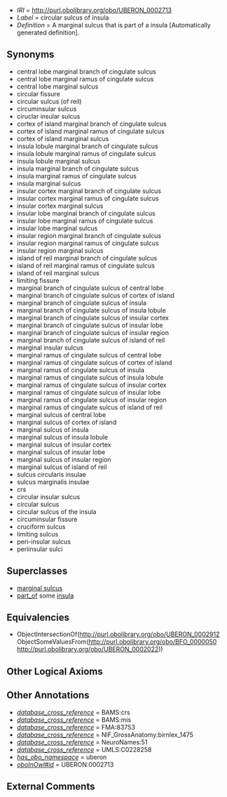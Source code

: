  * *IRI* = http://purl.obolibrary.org/obo/UBERON_0002713
 * *Label* = circular sulcus of insula
 * *Definition* = A marginal sulcus that is part of a insula [Automatically generated definition].

## Synonyms

 * central lobe marginal branch of cingulate sulcus
 * central lobe marginal ramus of cingulate sulcus
 * central lobe marginal sulcus
 * circular fissure
 * circular sulcus (of reil)
 * circuminsular sulcus
 * ciruclar insular sulcus
 * cortex of island marginal branch of cingulate sulcus
 * cortex of island marginal ramus of cingulate sulcus
 * cortex of island marginal sulcus
 * insula lobule marginal branch of cingulate sulcus
 * insula lobule marginal ramus of cingulate sulcus
 * insula lobule marginal sulcus
 * insula marginal branch of cingulate sulcus
 * insula marginal ramus of cingulate sulcus
 * insula marginal sulcus
 * insular cortex marginal branch of cingulate sulcus
 * insular cortex marginal ramus of cingulate sulcus
 * insular cortex marginal sulcus
 * insular lobe marginal branch of cingulate sulcus
 * insular lobe marginal ramus of cingulate sulcus
 * insular lobe marginal sulcus
 * insular region marginal branch of cingulate sulcus
 * insular region marginal ramus of cingulate sulcus
 * insular region marginal sulcus
 * island of reil marginal branch of cingulate sulcus
 * island of reil marginal ramus of cingulate sulcus
 * island of reil marginal sulcus
 * limiting fissure
 * marginal branch of cingulate sulcus of central lobe
 * marginal branch of cingulate sulcus of cortex of island
 * marginal branch of cingulate sulcus of insula
 * marginal branch of cingulate sulcus of insula lobule
 * marginal branch of cingulate sulcus of insular cortex
 * marginal branch of cingulate sulcus of insular lobe
 * marginal branch of cingulate sulcus of insular region
 * marginal branch of cingulate sulcus of island of reil
 * marginal insular sulcus
 * marginal ramus of cingulate sulcus of central lobe
 * marginal ramus of cingulate sulcus of cortex of island
 * marginal ramus of cingulate sulcus of insula
 * marginal ramus of cingulate sulcus of insula lobule
 * marginal ramus of cingulate sulcus of insular cortex
 * marginal ramus of cingulate sulcus of insular lobe
 * marginal ramus of cingulate sulcus of insular region
 * marginal ramus of cingulate sulcus of island of reil
 * marginal sulcus of central lobe
 * marginal sulcus of cortex of island
 * marginal sulcus of insula
 * marginal sulcus of insula lobule
 * marginal sulcus of insular cortex
 * marginal sulcus of insular lobe
 * marginal sulcus of insular region
 * marginal sulcus of island of reil
 * sulcus circularis insulae
 * sulcus marginalis insulae
 * crs
 * circular insular sulcus
 * circular sulcus
 * circular sulcus of the insula
 * circuminsular fissure
 * cruciform sulcus
 * limiting sulcus
 * peri-insular sulcus
 * periinsular sulci

## Superclasses

 * [marginal sulcus](../../UBERON/12/UBERON_0002912.md)
 * [part_of](../../BFO/50/BFO_0000050.md) some [insula](../../UBERON/22/UBERON_0002022.md)

## Equivalencies

 * ObjectIntersectionOf(<http://purl.obolibrary.org/obo/UBERON_0002912> ObjectSomeValuesFrom(<http://purl.obolibrary.org/obo/BFO_0000050> <http://purl.obolibrary.org/obo/UBERON_0002022>))

## Other Logical Axioms


## Other Annotations

 * *[database_cross_reference](../../ef/oboInOwl#hasDbXref.md)* = BAMS:crs
 * *[database_cross_reference](../../ef/oboInOwl#hasDbXref.md)* = BAMS:mis
 * *[database_cross_reference](../../ef/oboInOwl#hasDbXref.md)* = FMA:83753
 * *[database_cross_reference](../../ef/oboInOwl#hasDbXref.md)* = NIF_GrossAnatomy:birnlex_1475
 * *[database_cross_reference](../../ef/oboInOwl#hasDbXref.md)* = NeuroNames:51
 * *[database_cross_reference](../../ef/oboInOwl#hasDbXref.md)* = UMLS:C0228258
 * *[has_obo_namespace](../../ce/oboInOwl#hasOBONamespace.md)* = uberon
 * *[oboInOwl#id](../../id/oboInOwl#id.md)* = UBERON:0002713

## External Comments

